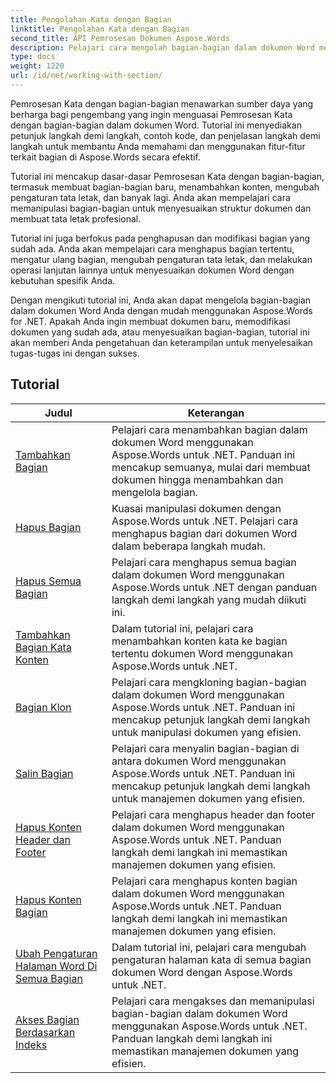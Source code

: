 ```yaml
---
title: Pengolahan Kata dengan Bagian
linktitle: Pengolahan Kata dengan Bagian
second_title: API Pemrosesan Dokumen Aspose.Words
description: Pelajari cara mengolah bagian-bagian dalam dokumen Word menggunakan Aspose.Words for .NET. Tutorial langkah demi langkah dengan contoh kode untuk membuat, mengedit, dan memformat bagian-bagian secara efisien.
type: docs
weight: 1220
url: /id/net/working-with-section/
---
```

Pemrosesan Kata dengan bagian-bagian menawarkan sumber daya yang berharga bagi pengembang yang ingin menguasai Pemrosesan Kata dengan bagian-bagian dalam dokumen Word. Tutorial ini menyediakan petunjuk langkah demi langkah, contoh kode, dan penjelasan langkah demi langkah untuk membantu Anda memahami dan menggunakan fitur-fitur terkait bagian di Aspose.Words secara efektif.

Tutorial ini mencakup dasar-dasar Pemrosesan Kata dengan bagian-bagian, termasuk membuat bagian-bagian baru, menambahkan konten, mengubah pengaturan tata letak, dan banyak lagi. Anda akan mempelajari cara memanipulasi bagian-bagian untuk menyesuaikan struktur dokumen dan membuat tata letak profesional.

Tutorial ini juga berfokus pada penghapusan dan modifikasi bagian yang sudah ada. Anda akan mempelajari cara menghapus bagian tertentu, mengatur ulang bagian, mengubah pengaturan tata letak, dan melakukan operasi lanjutan lainnya untuk menyesuaikan dokumen Word dengan kebutuhan spesifik Anda.

Dengan mengikuti tutorial ini, Anda akan dapat mengelola bagian-bagian dalam dokumen Word Anda dengan mudah menggunakan Aspose.Words for .NET. Apakah Anda ingin membuat dokumen baru, memodifikasi dokumen yang sudah ada, atau menyesuaikan bagian-bagian, tutorial ini akan memberi Anda pengetahuan dan keterampilan untuk menyelesaikan tugas-tugas ini dengan sukses.

 ## Tutorial
| Judul | Keterangan |
| --- | --- |
| [Tambahkan Bagian](./add-section/) | Pelajari cara menambahkan bagian dalam dokumen Word menggunakan Aspose.Words untuk .NET. Panduan ini mencakup semuanya, mulai dari membuat dokumen hingga menambahkan dan mengelola bagian. |
| [Hapus Bagian](./delete-section/) | Kuasai manipulasi dokumen dengan Aspose.Words untuk .NET. Pelajari cara menghapus bagian dari dokumen Word dalam beberapa langkah mudah. |
| [Hapus Semua Bagian](./delete-all-sections/) | Pelajari cara menghapus semua bagian dalam dokumen Word menggunakan Aspose.Words untuk .NET dengan panduan langkah demi langkah yang mudah diikuti ini. |
| [Tambahkan Bagian Kata Konten](./append-section-content/) | Dalam tutorial ini, pelajari cara menambahkan konten kata ke bagian tertentu dokumen Word menggunakan Aspose.Words untuk .NET.  |
| [Bagian Klon](./clone-section/) | Pelajari cara mengkloning bagian-bagian dalam dokumen Word menggunakan Aspose.Words untuk .NET. Panduan ini mencakup petunjuk langkah demi langkah untuk manipulasi dokumen yang efisien. |
| [Salin Bagian](./copy-section/) | Pelajari cara menyalin bagian-bagian di antara dokumen Word menggunakan Aspose.Words untuk .NET. Panduan ini mencakup petunjuk langkah demi langkah untuk manajemen dokumen yang efisien. |
| [Hapus Konten Header dan Footer](./delete-header-footer-content/) | Pelajari cara menghapus header dan footer dalam dokumen Word menggunakan Aspose.Words untuk .NET. Panduan langkah demi langkah ini memastikan manajemen dokumen yang efisien.  |
| [Hapus Konten Bagian](./delete-section-content/) | Pelajari cara menghapus konten bagian dalam dokumen Word menggunakan Aspose.Words untuk .NET. Panduan langkah demi langkah ini memastikan manajemen dokumen yang efisien. |
| [Ubah Pengaturan Halaman Word Di Semua Bagian](./modify-page-setup-in-all-sections/) | Dalam tutorial ini, pelajari cara mengubah pengaturan halaman kata di semua bagian dokumen Word dengan Aspose.Words untuk .NET. |
| [Akses Bagian Berdasarkan Indeks](./sections-access-by-index/) | Pelajari cara mengakses dan memanipulasi bagian-bagian dalam dokumen Word menggunakan Aspose.Words untuk .NET. Panduan langkah demi langkah ini memastikan manajemen dokumen yang efisien. |